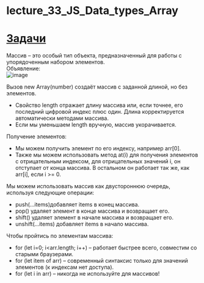 # lecture_33_JS_Data_types_Array  

#  [Задачи ](https://github.com/schoolteacherMP/lecture_33_JS_Data_types_Array/blob/main/tasks.md)  

Массив – это особый тип объекта, предназначенный для работы с упорядоченным набором элементов.  
Объявление:  
![image](https://user-images.githubusercontent.com/113675674/213910438-31ac41ef-c586-4b8c-bfdb-2109f7dfbf3c.png)  

Вызов new Array(number) создаёт массив с заданной длиной, но без элементов.  
-  Свойство length отражает длину массива или, если точнее, его последний цифровой индекс плюс один. Длина корректируется автоматически методами массива.  
-  Если мы уменьшаем length вручную, массив укорачивается.  

Получение элементов:  
- Мы можем получить элемент по его индексу, например arr[0].  
- Также мы можем использовать метод at(i) для получения элементов с отрицательным индексом, для отрицательных значений i, он отступает от конца массива. В остальном он работает так же, как arr[i], если i >= 0.  

Мы можем использовать массив как двустороннюю очередь, используя следующие операции:  
- push(...items)добавляет items в конец массива.  
- pop() удаляет элемент в конце массива и возвращает его.  
- shift() удаляет элемент в начале массива и возвращает его.  
- unshift(...items) добавляет items в начало массива.  

Чтобы пройтись по элементам массива:  
- for (let i=0; i<arr.length; i++) – работает быстрее всего, совместим со старыми браузерами.  
- for (let item of arr) – современный синтаксис только для значений элементов (к индексам нет доступа).  
- for (let i in arr) – никогда не используйте для массивов!  
